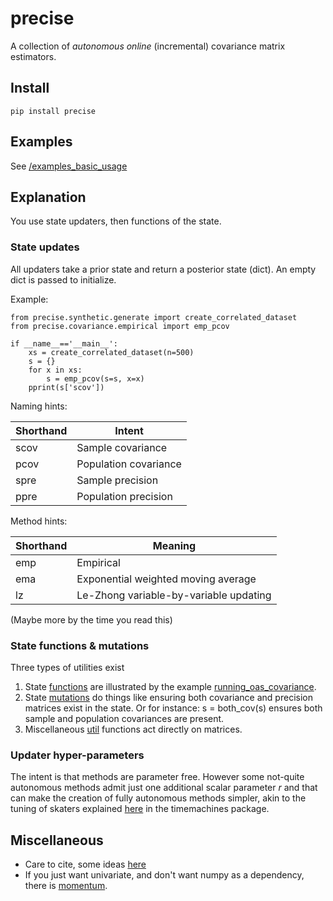 # precise

A collection of *autonomous* *online* (incremental) covariance matrix estimators. 

## Install 

    pip install precise 
    
## Examples
See [/examples_basic_usage](https://github.com/microprediction/precise/tree/main/examples_basic_usage)

## Explanation
You use state updaters, then functions of the state. 

### State updates  
All updaters take a prior state and return a posterior state (dict). An empty dict is passed to initialize. 

Example: 

    from precise.synthetic.generate import create_correlated_dataset
    from precise.covariance.empirical import emp_pcov
 
    if __name__=='__main__':
        xs = create_correlated_dataset(n=500)
        s = {}
        for x in xs:
            s = emp_pcov(s=s, x=x)
        pprint(s['scov'])
     
Naming hints: 

| Shorthand | Intent                |
|-----------|-----------------------|
| scov      | Sample covariance     |
| pcov      | Population covariance |
| spre      | Sample precision      |
| ppre      | Population precision  |
     
     
Method hints: 

| Shorthand | Meaning               |
|-----------|-----------------------|
| emp       | Empirical     |
| ema      | Exponential weighted moving average |
| lz      | Le-Zhong variable-by-variable updating |


(Maybe more by the time you read this) 
     
### State functions & mutations
Three types of utilities exist

   1. State [functions](https://github.com/microprediction/precise/blob/main/precise/covariance/statefunctions.py) are illustrated by the example [running_oas_covariance](https://github.com/microprediction/precise/blob/main/examples_basic_usage/running_oas_covariance.py). 
   2. State [mutations](https://github.com/microprediction/precise/blob/main/precise/covariance/statemutations.py) do things like ensuring both covariance and precision matrices exist in the state. Or for instance:  s = both_cov(s) ensures both sample and population covariances are present. 
   3. Miscellaneous [util](https://github.com/microprediction/precise/blob/main/precise/covariance/util.py) functions act directly on matrices. 
     

### Updater hyper-parameters
The intent is that methods are parameter free. However some not-quite autonomous methods admit just one additional scalar parameter *r* and that can make the creation of fully autonomous methods simpler, akin to the tuning of skaters explained [here](https://github.com/microprediction/timemachines/tree/main/timemachines/skatertools/tuning) in the timemachines package. 


## Miscellaneous 

 - Care to cite, some ideas [here](https://github.com/microprediction/microprediction/blob/master/CITE.md)
 - If you just want univariate, and don't want numpy as a dependency, there is [momentum](https://github.com/microprediction/momentum). 

